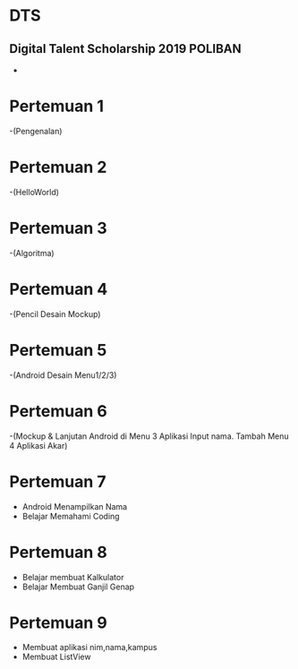 # DTS
Digital Talent Scholarship 2019 POLIBAN
- 
- 


# Pertemuan 1 
-(Pengenalan)

# Pertemuan 2 
-(HelloWorld)

# Pertemuan 3 
-(Algoritma)

# Pertemuan 4 
-(Pencil Desain Mockup)

# Pertemuan 5 
-(Android Desain Menu1/2/3)

# Pertemuan 6 
-(Mockup & Lanjutan Android di Menu 3 Aplikasi Input nama. Tambah Menu 4 Aplikasi Akar)

# Pertemuan 7
- Android Menampilkan Nama
- Belajar Memahami Coding

# Pertemuan 8
- Belajar membuat Kalkulator
- Belajar Membuat Ganjil Genap

# Pertemuan 9
- Membuat aplikasi nim,nama,kampus
- Membuat ListView